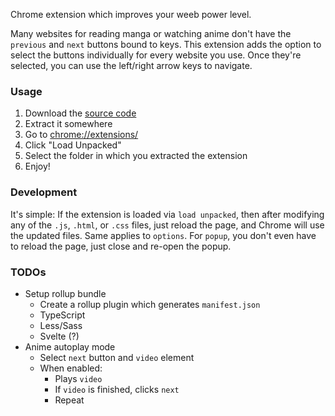 Chrome extension which improves your weeb power level.

Many websites for reading manga or watching anime don't have the `previous` and `next` buttons bound to keys. This extension adds the option to select the buttons individually for every website you use. Once they're selected, you can use the left/right arrow keys to navigate.

### Usage

1. Download the [source code](https://github.com/jprochazk/ultimate-weeb/releases/latest)
2. Extract it somewhere
3. Go to [chrome://extensions/](chrome://extensions/)
4. Click "Load Unpacked"
5. Select the folder in which you extracted the extension
6. Enjoy!

### Development

It's simple: If the extension is loaded via `load unpacked`, then after modifying any of the `.js`, `.html`, or `.css` files, just reload the page, and Chrome will use the updated files. Same applies to `options`. For `popup`, you don't even have to reload the page, just close and re-open the popup.

### TODOs

- Setup rollup bundle
  - Create a rollup plugin which generates `manifest.json`
  - TypeScript
  - Less/Sass
  - Svelte (?)
- Anime autoplay mode
  - Select `next` button and `video` element
  - When enabled:
    - Plays `video`
    - If `video` is finished, clicks `next`
    - Repeat
